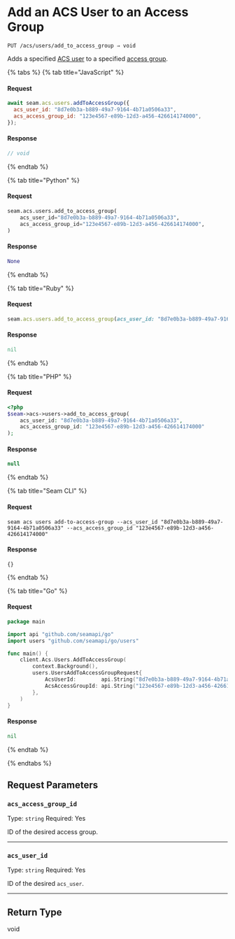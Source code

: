# Add an ACS User to an Access Group

```
PUT /acs/users/add_to_access_group ⇒ void
```

Adds a specified [ACS user](https://docs.seam.co/latest/capability-guides/access-systems/user-management) to a specified [access group](https://docs.seam.co/latest/capability-guides/access-systems/assigning-users-to-access-groups).

{% tabs %}
{% tab title="JavaScript" %}
#### Request

```javascript
await seam.acs.users.addToAccessGroup({
  acs_user_id: "8d7e0b3a-b889-49a7-9164-4b71a0506a33",
  acs_access_group_id: "123e4567-e89b-12d3-a456-426614174000",
});
```

#### Response

```javascript
// void
```
{% endtab %}

{% tab title="Python" %}
#### Request

```python
seam.acs.users.add_to_access_group(
    acs_user_id="8d7e0b3a-b889-49a7-9164-4b71a0506a33",
    acs_access_group_id="123e4567-e89b-12d3-a456-426614174000",
)
```

#### Response

```python
None
```
{% endtab %}

{% tab title="Ruby" %}
#### Request

```ruby
seam.acs.users.add_to_access_group(acs_user_id: "8d7e0b3a-b889-49a7-9164-4b71a0506a33", acs_access_group_id: "123e4567-e89b-12d3-a456-426614174000")
```

#### Response

```ruby
nil
```
{% endtab %}

{% tab title="PHP" %}
#### Request

```php
<?php
$seam->acs->users->add_to_access_group(
    acs_user_id: "8d7e0b3a-b889-49a7-9164-4b71a0506a33",
    acs_access_group_id: "123e4567-e89b-12d3-a456-426614174000"
);
```

#### Response

```php
null
```
{% endtab %}

{% tab title="Seam CLI" %}
#### Request

```seam_cli
seam acs users add-to-access-group --acs_user_id "8d7e0b3a-b889-49a7-9164-4b71a0506a33" --acs_access_group_id "123e4567-e89b-12d3-a456-426614174000"
```

#### Response

```seam_cli
{}
```
{% endtab %}

{% tab title="Go" %}
#### Request

```go
package main

import api "github.com/seamapi/go"
import users "github.com/seamapi/go/users"

func main() {
	client.Acs.Users.AddToAccessGroup(
		context.Background(),
		users.UsersAddToAccessGroupRequest{
			AcsUserId:        api.String("8d7e0b3a-b889-49a7-9164-4b71a0506a33"),
			AcsAccessGroupId: api.String("123e4567-e89b-12d3-a456-426614174000"),
		},
	)
}
```

#### Response

```go
nil
```
{% endtab %}

{% endtabs %}

## Request Parameters

### `acs_access_group_id`

Type: `string`
Required: Yes

ID of the desired access group.

***

### `acs_user_id`

Type: `string`
Required: Yes

ID of the desired `acs_user`.

***

## Return Type

void
